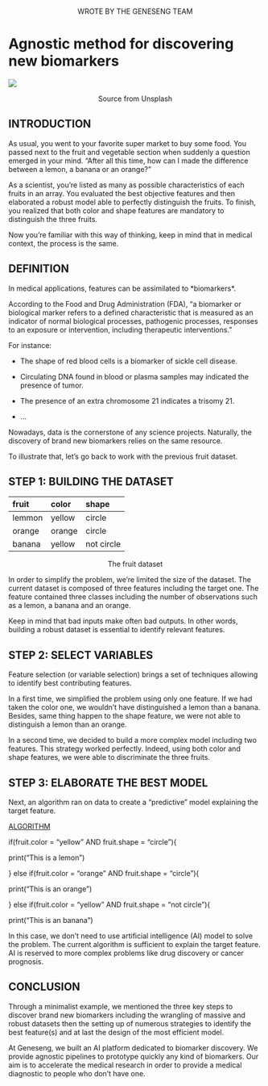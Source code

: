 
<!-- README.md is generated from README.Rmd. Please edit that file -->

<br>

<p align="center" color="#64677F">
WROTE BY THE GENESENG TEAM
</p>

# Agnostic method for discovering new biomarkers

<a href=#><img src='https://geneseng.com/wp-content/uploads/2022/06/microscope_research.jpg'></a>

<p align="center" color="#64677F">
Source from Unsplash
</p>

## INTRODUCTION

<p color="#64677F">
As usual, you went to your favorite super market to buy some food. You
passed next to the fruit and vegetable section when suddenly a question
emerged in your mind. “After all this time, how can I made the
difference between a lemon, a banana or an orange?”
</p>
<p color="#64677F">
As a scientist, you’re listed as many as possible characteristics of
each fruits in an array. You evaluated the best objective features and
then elaborated a robust model able to perfectly distinguish the fruits.
To finish, you realized that both color and shape features are mandatory
to distinguish the three fruits.
</p>
<p color="#64677F">
Now you’re familiar with this way of thinking, keep in mind that in
medical context, the process is the same.
</p>

## DEFINITION

<p color="#64677F">
In medical applications, features can be assimilated to *biomarkers*.
</p>
<p color="#64677F">
According to the Food and Drug Administration (FDA), “a biomarker or
biological marker refers to a defined characteristic that is measured as
an indicator of normal biological processes, pathogenic processes,
responses to an exposure or intervention, including therapeutic
interventions.”
</p>
<p color="#64677F">
For instance:
</p>
<p color="#64677F">

-   The shape of red blood cells is a biomarker of sickle cell disease.
    </p>

<p color="#64677F">

-   Circulating DNA found in blood or plasma samples may indicated the
    presence of tumor.
    </p>

<p color="#64677F">

-   The presence of an extra chromosome 21 indicates a trisomy 21.
    </p>

<p color="#64677F">

-   …
    </p>

<p color="#64677F">
Nowadays, data is the cornerstone of any science projects. Naturally,
the discovery of brand new biomarkers relies on the same resource.
</p>
<p color="#64677F">
To illustrate that, let’s go back to work with the previous fruit
dataset.
</p>

## STEP 1: BUILDING THE DATASET

<table>
<thead>
<tr>
<th style="text-align:left;">
fruit
</th>
<th style="text-align:left;">
color
</th>
<th style="text-align:left;">
shape
</th>
</tr>
</thead>
<tbody>
<tr>
<td style="text-align:left;">
lemmon
</td>
<td style="text-align:left;">
yellow
</td>
<td style="text-align:left;">
circle
</td>
</tr>
<tr>
<td style="text-align:left;">
orange
</td>
<td style="text-align:left;">
orange
</td>
<td style="text-align:left;">
circle
</td>
</tr>
<tr>
<td style="text-align:left;">
banana
</td>
<td style="text-align:left;">
yellow
</td>
<td style="text-align:left;">
not circle
</td>
</tr>
</tbody>
</table>
<p align="center" color="#64677F">
The fruit dataset
</p>
<p color="#64677F">
In order to simplify the problem, we’re limited the size of the dataset.
The current dataset is composed of three features including the target
one. The feature contained three classes including the number of
observations such as a lemon, a banana and an orange.
</p>
<p color="#64677F">
Keep in mind that bad inputs make often bad outputs. In other words,
building a robust dataset is essential to identify relevant features.
</p>

## STEP 2: SELECT VARIABLES

<p color="#64677F">
Feature selection (or variable selection) brings a set of techniques
allowing to identify best contributing features.
</p>
<p color="#64677F">
In a first time, we simplified the problem using only one feature. If we
had taken the color one, we wouldn’t have distinguished a lemon than a
banana. Besides, same thing happen to the shape feature, we were not
able to distinguish a lemon than an orange.
</p>
<p color="#64677F">
In a second time, we decided to build a more complex model including two
features. This strategy worked perfectly. Indeed, using both color and
shape features, we were able to discriminate the three fruits.
</p>

## STEP 3: ELABORATE THE BEST MODEL

<p color="#64677F">
Next, an algorithm ran on data to create a “predictive” model explaining
the target feature.
</p>
<p color="#64677F">
<ins>
ALGORITHM
</ins>
</p>
<p color="#64677F">
if(fruit.color = “yellow” AND fruit.shape = “circle”){
</p>
<p color="#64677F">
print(“This is a lemon”)
</p>
<p color="#64677F">
} else if(fruit.color = “orange” AND fruit.shape = “circle”){
</p>
<p color="#64677F">
print(“This is an orange”)
</p>
<p color="#64677F">
} else if(fruit.color = “yellow” AND fruit.shape = “not circle”){
</p>
<p color="#64677F">
print(“This is an banana”)
</p>
<p color="#64677F">
In this case, we don’t need to use artificial intelligence (AI) model to
solve the problem. The current algorithm is sufficient to explain the
target feature. AI is reserved to more complex problems like drug
discovery or cancer prognosis.
</p>

## CONCLUSION

<p color="#64677F">
Through a minimalist example, we mentioned the three key steps to
discover brand new biomarkers including the wrangling of massive and
robust datasets then the setting up of numerous strategies to identify
the best feature(s) and at last the design of the most efficient model.
</p>
<p color="#64677F">
At Geneseng, we built an AI platform dedicated to biomarker discovery.
We provide agnostic pipelines to prototype quickly any kind of
biomarkers. Our aim is to accelerate the medical research in order to
provide a medical diagnostic to people who don’t have one.
</p>

